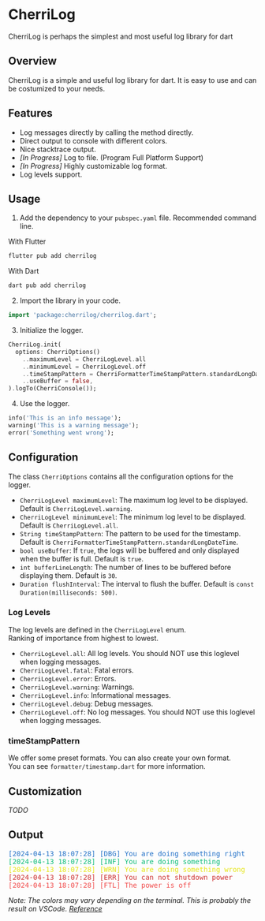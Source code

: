 # CherriLog

CherriLog is perhaps the simplest and most useful log library for dart

## Overview

CherriLog is a simple and useful log library for dart. It is easy to use and can be costumized to your needs.

## Features

- Log messages directly by calling the method directly.  
- Direct output to console with different colors.  
- Nice stacktrace output.  
- *[In Progress]* Log to file. (Program Full Platform Support)  
- *[In Progress]* Highly customizable log format.  
- Log levels support.

## Usage

1. Add the dependency to your `pubspec.yaml` file. Recommended command line.

With Flutter
```bash
flutter pub add cherrilog
```

With Dart
```bash
dart pub add cherrilog
```

2. Import the library in your code.

```dart
import 'package:cherrilog/cherrilog.dart';
```

3. Initialize the logger.

```dart
CherriLog.init(
  options: CherriOptions()
    ..maximumLevel = CherriLogLevel.all
    ..minimumLevel = CherriLogLevel.off
    ..timeStampPattern = CherriFormatterTimeStampPattern.standardLongDateTime
    ..useBuffer = false,
).logTo(CherriConsole());
```

4. Use the logger.

```dart
info('This is an info message');
warning('This is a warning message');
error('Something went wrong');
```

## Configuration

The class `CherriOptions` contains all the configuration options for the logger.
- `CherriLogLevel maximumLevel`: The maximum log level to be displayed. Default is `CherriLogLevel.warning`.
- `CherriLogLevel minimumLevel`: The minimum log level to be displayed. Default is `CherriLogLevel.all`.
- `String timeStampPattern`: The pattern to be used for the timestamp. Default is `CherriFormatterTimeStampPattern.standardLongDateTime`.
- `bool useBuffer`: If `true`, the logs will be buffered and only displayed when the buffer is full. Default is `true`.
- `int bufferLineLength`: The number of lines to be buffered before displaying them. Default is `30`.
- `Duration flushInterval`: The interval to flush the buffer. Default is `const Duration(milliseconds: 500)`.

### Log Levels

The log levels are defined in the `CherriLogLevel` enum.  
Ranking of importance from highest to lowest.

- `CherriLogLevel.all`: All log levels. You should NOT use this loglevel when logging messages.
- `CherriLogLevel.fatal`: Fatal errors.
- `CherriLogLevel.error`: Errors.
- `CherriLogLevel.warning`: Warnings.
- `CherriLogLevel.info`: Informational messages.
- `CherriLogLevel.debug`: Debug messages.
- `CherriLogLevel.off`: No log messages. You should NOT use this loglevel when logging messages.

### timeStampPattern

We offer some preset formats. You can also create your own format.  
You can see `formatter/timestamp.dart` for more information.

## Customization

*TODO*

## Output

<pre>
<span style="color: #2472C8">[2024-04-13 18:07:28] [DBG] You are doing something right</span>
<span style="color: #0DBC79">[2024-04-13 18:07:28] [INF] You are doing something</span>
<span style="color: #E5E510">[2024-04-13 18:07:28] [WRN] You are doing something wrong</span>
<span style="color: #CD3131">[2024-04-13 18:07:28] [ERR] You can not shutdown power</span>
<span style="color: #F14C4C">[2024-04-13 18:07:28] [FTL] The power is off</span>
</pre>

*Note: The colors may vary depending on the terminal. This is probably the result on VSCode. [Reference](https://en.wikipedia.org/wiki/ANSI_escape_code#3-bit_and_4-bit)*
